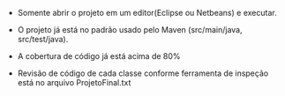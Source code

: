 - Somente abrir o projeto em um editor(Eclipse ou Netbeans) e executar.

- O projeto já está no padrão usado pelo Maven (src/main/java, src/test/java).

- A cobertura de código já está acima de 80%

- Revisão de código de cada classe conforme ferramenta de inspeção está no arquivo ProjetoFinal.txt